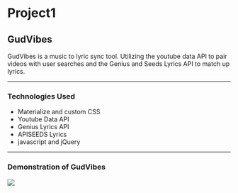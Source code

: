 # Project1

<h2>GudVibes</h2>

GudVibes is a music to lyric sync tool. Utilizing the youtube data API to pair videos with user searches and the Genius and Seeds Lyrics API to match up lyrics. 

<hr>

<h3>Technologies Used </h3>

* Materialize and custom CSS
* Youtube Data API
* Genius Lyrics API
* APISEEDS Lyrics 
* javascript and jQuery

<hr>

<h3>Demonstration of GudVibes</h3>

<img src="assets/images/GudVibes.gif"></img>
